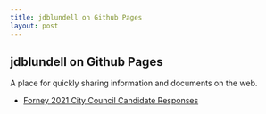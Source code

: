 ```yaml
---
title: jdblundell on Github Pages
layout: post
---
```


## jdblundell on Github Pages

A place for quickly sharing information and documents on the web.

* [Forney 2021 City Council Candidate Responses](https://jdblundell.github.io/2021-forney-council.html)
